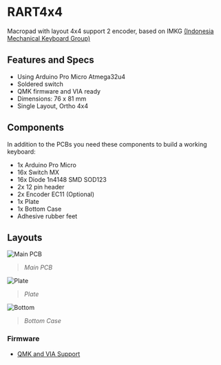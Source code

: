 # RART4x4

Macropad with layout 4x4 support 2 encoder, based on IMKG [(Indonesia Mechanical Keyboard Group)](https://discord.gg/imkg)

## Features and Specs

* Using Arduino Pro Micro Atmega32u4
* Soldered switch
* QMK firmware and VIA ready
* Dimensions: 76 x 81 mm
* Single Layout, Ortho 4x4

## Components

In addition to the PCBs you need these components to build a working keyboard:

* 1x Arduino Pro Micro
* 16x Switch MX
* 16x Diode 1n4148 SMD SOD123
* 2x 12 pin header
* 2x Encoder EC11 (Optional)
* 1x Plate
* 1x Bottom Case
* Adhesive rubber feet

## Layouts

![Main PCB](https://user-images.githubusercontent.com/30220306/107841605-d3eb7680-6dee-11eb-95f5-51c5a50fb996.png)

>_Main PCB_

![Plate](https://user-images.githubusercontent.com/30220306/107841712-de5a4000-6def-11eb-99dd-b6c68c2a598a.png)

>_Plate_

![Bottom](https://user-images.githubusercontent.com/30220306/107841741-1a8da080-6df0-11eb-992f-4970167e0775.png)

>_Bottom Case_

### Firmware
- [QMK and VIA Support](https://github.com/qmk/qmk_firmware/tree/master/keyboards/rart/rart4x4)